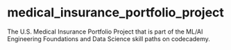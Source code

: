 # medical_insurance_portfolio_project
 The U.S. Medical Insurance Portfolio Project that is part of the ML/AI Engineering Foundations and Data Science skill paths on codecademy.
